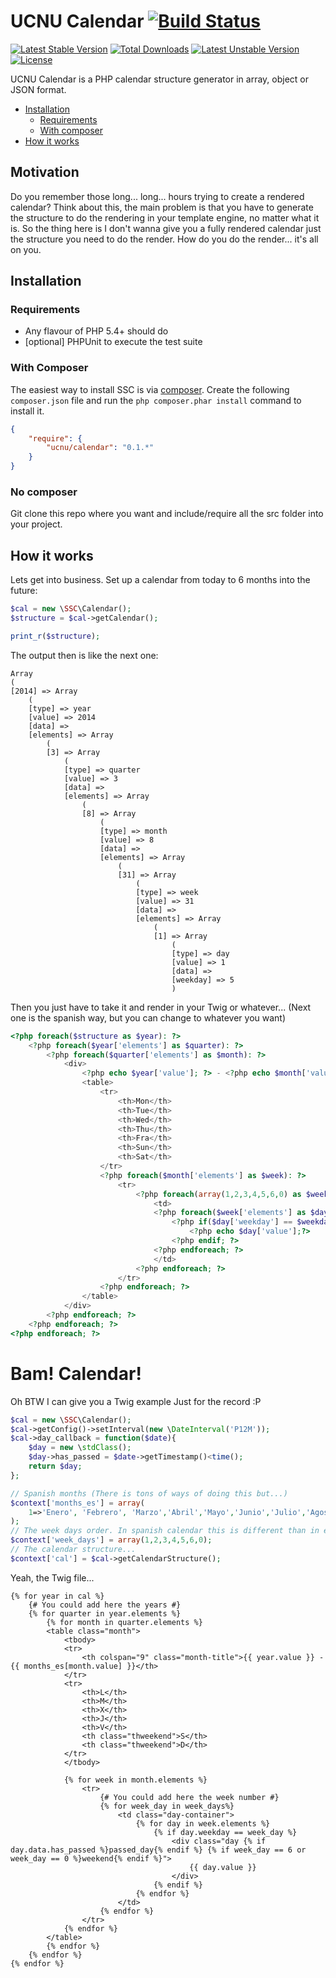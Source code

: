 UCNU Calendar [![Build Status](https://travis-ci.org/ucnu/calendar.svg?branch=master)](https://travis-ci.org/ucnu/calendar)
======================

[![Latest Stable Version](https://poser.pugx.org/alrik11es/stupidly-simple-calendar/v/stable.svg)](https://packagist.org/packages/alrik11es/stupidly-simple-calendar) [![Total Downloads](https://poser.pugx.org/alrik11es/stupidly-simple-calendar/downloads.svg)](https://packagist.org/packages/alrik11es/stupidly-simple-calendar) [![Latest Unstable Version](https://poser.pugx.org/alrik11es/stupidly-simple-calendar/v/unstable.svg)](https://packagist.org/packages/alrik11es/stupidly-simple-calendar) [![License](https://poser.pugx.org/alrik11es/stupidly-simple-calendar/license.svg)](https://packagist.org/packages/alrik11es/stupidly-simple-calendar)

UCNU Calendar is a PHP calendar structure generator in array, object or JSON format.

* [Installation](#installation)
    * [Requirements](#requirements)
    * [With composer](#with-composer)
* [How it works](#how-it-works)

## Motivation

Do you remember those long... long... hours trying to create a rendered calendar? Think about this, the main problem is that you have to generate the structure to do the rendering in your template engine, no matter what it is. So the thing  here is I don't wanna give you a fully rendered calendar just the structure you need to do the render. How do you do the render... it's all on you.

## Installation

### Requirements

- Any flavour of PHP 5.4+ should do
- [optional] PHPUnit to execute the test suite

### With Composer

The easiest way to install SSC is via [composer](http://getcomposer.org/). Create the following `composer.json` file and run the `php composer.phar install` command to install it.

```json
{
    "require": {
        "ucnu/calendar": "0.1.*"
    }
}
```

### No composer

Git clone this repo where you want and include/require all the src folder into your project.

## How it works
Lets get into business. Set up a calendar from today to 6 months into the future:

```php
$cal = new \SSC\Calendar();
$structure = $cal->getCalendar();

print_r($structure);
```

The output then is like the next one:

```
Array
(
[2014] => Array
    (
    [type] => year
    [value] => 2014
    [data] =>
    [elements] => Array
        (
        [3] => Array
            (
            [type] => quarter
            [value] => 3
            [data] =>
            [elements] => Array
                (
                [8] => Array
                    (
                    [type] => month
                    [value] => 8
                    [data] =>
                    [elements] => Array
                        (
                        [31] => Array
                            (
                            [type] => week
                            [value] => 31
                            [data] =>
                            [elements] => Array
                                (
                                [1] => Array
                                    (
                                    [type] => day
                                    [value] => 1
                                    [data] => 
                                    [weekday] => 5
                                    )
```

Then you just have to take it and render in your Twig or whatever... (Next one is the spanish way, but you can change to whatever you want)

```php
<?php foreach($structure as $year): ?>
    <?php foreach($year['elements'] as $quarter): ?>
        <?php foreach($quarter['elements'] as $month): ?>
            <div>
                <?php echo $year['value']; ?> - <?php echo $month['value']; ?>
                <table>
                    <tr>
                        <th>Mon</th>
                        <th>Tue</th>
                        <th>Wed</th>
                        <th>Thu</th>
                        <th>Fra</th>
                        <th>Sun</th>
                        <th>Sat</th>
                    </tr>
                    <?php foreach($month['elements'] as $week): ?>
                        <tr>
                            <?php foreach(array(1,2,3,4,5,6,0) as $weekday): ?>
                                <td>
                                <?php foreach($week['elements'] as $day): ?>
                                    <?php if($day['weekday'] == $weekday): ?>
                                        <?php echo $day['value'];?>
                                    <?php endif; ?>
                                <?php endforeach; ?>
                                </td>
                            <?php endforeach; ?>
                        </tr>
                    <?php endforeach; ?>
                </table>
            </div>
        <?php endforeach; ?>
    <?php endforeach; ?>
<?php endforeach; ?>
```

# Bam! Calendar!

Oh BTW I can give you a Twig example Just for the record :P

```php
$cal = new \SSC\Calendar();
$cal->getConfig()->setInterval(new \DateInterval('P12M'));
$cal->day_callback = function($date){
    $day = new \stdClass();
    $day->has_passed = $date->getTimestamp()<time();
    return $day;
};

// Spanish months (There is tons of ways of doing this but...)
$context['months_es'] = array(
    1=>'Enero', 'Febrero', 'Marzo','Abril','Mayo','Junio','Julio','Agosto','Septiembre','Octubre','Noviembre','Diciembre'
);
// The week days order. In spanish calendar this is different than in english.
$context['week_days'] = array(1,2,3,4,5,6,0);
// The calendar structure...
$context['cal'] = $cal->getCalendarStructure();
```

Yeah, the Twig file...

```twig
{% for year in cal %}
    {# You could add here the years #}
    {% for quarter in year.elements %}
        {% for month in quarter.elements %}
        <table class="month">
            <tbody>
            <tr>
                <th colspan="9" class="month-title">{{ year.value }} - {{ months_es[month.value] }}</th>
            </tr>
            <tr>
                <th>L</th>
                <th>M</th>
                <th>X</th>
                <th>J</th>
                <th>V</th>
                <th class="thweekend">S</th>
                <th class="thweekend">D</th>
            </tr>
            </tbody>

            {% for week in month.elements %}
                <tr>
                    {# You could add here the week number #}
                    {% for week_day in week_days%}
                        <td class="day-container">
                            {% for day in week.elements %}
                                {% if day.weekday == week_day %}
                                    <div class="day {% if day.data.has_passed %}passed_day{% endif %} {% if week_day == 6 or week_day == 0 %}weekend{% endif %}">
                                        {{ day.value }}
                                    </div>
                                {% endif %}
                            {% endfor %}
                        </td>
                    {% endfor %}
                </tr>
            {% endfor %}
        </table>
        {% endfor %}
    {% endfor %}
{% endfor %}
```
